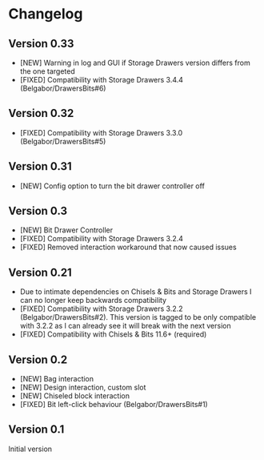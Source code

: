 # Changelog

## Version 0.33
* [NEW] Warning in log and GUI if Storage Drawers version differs from the one targeted
* [FIXED] Compatibility with Storage Drawers 3.4.4 (Belgabor/DrawersBits#6)

## Version 0.32
* [FIXED] Compatibility with Storage Drawers 3.3.0 (Belgabor/DrawersBits#5)

## Version 0.31
* [NEW] Config option to turn the bit drawer controller off

## Version 0.3
* [NEW] Bit Drawer Controller
* [FIXED] Compatibility with Storage Drawers 3.2.4
* [FIXED] Removed interaction workaround that now caused issues

## Version 0.21
* Due to intimate dependencies on Chisels & Bits and Storage Drawers I can no longer keep backwards compatibility 
* [FIXED] Compatibility with Storage Drawers 3.2.2 (Belgabor/DrawersBits#2). This version is tagged to be only compatible with 3.2.2 as I can already see it will break with the next version
* [FIXED] Compatibility with Chisels & Bits 11.6+ (required)

## Version 0.2
* [NEW] Bag interaction
* [NEW] Design interaction, custom slot
* [NEW] Chiseled block interaction
* [FIXED] Bit left-click behaviour (Belgabor/DrawersBits#1)

## Version 0.1
Initial version
